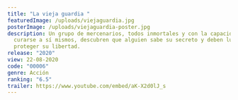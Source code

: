 ```yaml
---
title: "La vieja guardia "
featuredImage: /uploads/viejaguardia.jpg
posterImage: /uploads/viejaguardia-poster.jpg
description: Un grupo de mercenarios, todos inmortales y con la capacidad de
  curarse a sí mismos, descubren que alguien sabe su secreto y deben luchar para
  proteger su libertad.
release: "2020"
view: 22-08-2020
code: "00006"
genre: Acción
ranking: "6.5"
trailer: https://www.youtube.com/embed/aK-X2d0lJ_s
---
```

